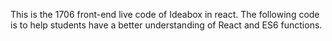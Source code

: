 This is the 1706 front-end live code of Ideabox in react.
The following code is to help students have a better understanding of React and ES6 functions.
